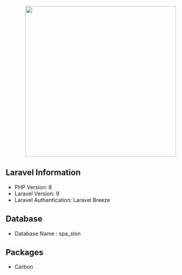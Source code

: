 <p align="center"><a href="https://laravel.com" target="_blank"><img src="https://raw.githubusercontent.com/laravel/art/master/logo-lockup/5%20SVG/2%20CMYK/1%20Full%20Color/laravel-logolockup-cmyk-red.svg" width="400"></a></p>

## Laravel Information

- PHP Version: 8
- Laravel Version: 9 
- Laravel Authentication: Laravel Breeze

## Database

- Database Name :  spa_slon

## Packages

- Carbon